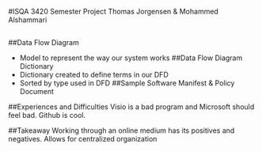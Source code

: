 #ISQA 3420 Semester Project
  Thomas Jorgensen & Mohammed Alshammari
## 
##Data Flow Diagram
  - Model to represent the way our system works
##Data Flow Diagram Dictionary
  - Dictionary created to define terms in our DFD
  - Sorted by type used in DFD
##Sample Software Manifest & Policy Document
  
##Experiences and Difficulties
  Visio is a bad program and Microsoft should feel bad.
  Github is cool.
  
##Takeaway
  Working through an online medium has its positives and negatives.
  Allows for centralized organization
